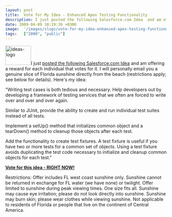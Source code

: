 ```yaml
---
layout: post
title:  Vote for My Idea - Enhanced Apex Testing Functionality
description: I just posted the following Salesforce.com Idea  and am offering a reward for each individual that votes for it. I will personally email you a genuine slice of Florida sunshine directly from the beach (restrictions apply; see below for details). Heres my idea-  Writing test cases is both tedious and necessary. Help developers out by developing a framework of testing services that we often are forced to write over and over and over again. Similar to JUnit, provide the ability to create and run in
date: 2009-04-09 10:19:39 +0300
image:  '/images/slugs/vote-for-my-idea-enhanced-apex-testing-functionality.jpg'
tags:   ["2009", "public"]
---
```

<p><img class="alignleft size-full wp-image-680" title="ideas-logo" src="http://res.cloudinary.com/blog-jeffdouglas-com/image/upload/v1400399629/ideas-logo_mznx6v.gif" alt="ideas-logo" width="80" height="60" />I just <a href="http://ideas.salesforce.com/article/show/10096208/Provide_Enhanced_Apex_Testing_Functionality#skin=adn" target="_blank">posted the following Salesforce.com Idea</a> and am offering a reward for each individual that votes for it. I will personally email you a genuine slice of Florida sunshine directly from the beach (restrictions apply; see below for details). Here's my idea:</p>
<p>"Writing test cases is both tedious and necessary. Help developers out by developing a framework of testing services that we often are forced to write over and over and over again.</p>
<p>Similar to JUnit, provide the ability to create and run individual test suites instead of all tests.</p>
<p>Implement a setUp() method that initializes common object and a tearDown() method to cleanup those objects after each test.</p>
<p>Add the functionality to create test fixtures. A test fixture is useful if you have two or more tests for a common set of objects. Using a test fixture avoids duplicating the test code necessary to initialize and cleanup common objects for each test."</p>
<p><strong><a href="http://ideas.salesforce.com/article/show/10096208/Provide_Enhanced_Apex_Testing_Functionality#skin=adn" target="_blank">Vote for this idea - RIGHT NOW!</a></strong></p>
<p>Restrictions: Offer includes FL west coast sunshine only. Sunshine cannot be returned in exchange for FL water (we have none) or twilight. Offer limited to sunshine during peak viewing times. One size fits all. Sunshine may cause eye irritation; please do not look directly into sunshine. Sunshine may burn skin; please wear clothes while viewing sunshine. Not applicable to residents of Florida or people that live on the continent of Central America.</p>

